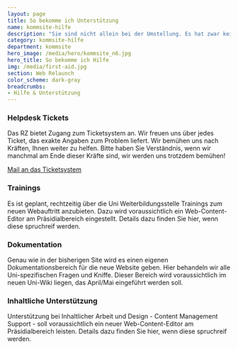 ```yaml
---
layout: page
title: So bekomme ich Unterstützung
name: kommsite-hilfe
description: "Sie sind nicht allein bei der Umstellung. Es hat zwar keiner Manpower übrig und die Resourcen sind stets knapp. Trotzdem stehen Ihnen eine Reihe an Möglichkeiten zur Verfügung, gut durch die Umstellung zu kommen und schnell die neuen Möglichkeiten nutzen zu können. Lesen Sie hier, wie…"
category: kommsite-hilfe
department: kommsite
hero_image: /media/hero/kommsite_n6.jpg
hero_title: So bekomme ich Hilfe
img: /media/first-aid.jpg
section: Web Relaunch
color_scheme: dark-gray
breadcrumbs:
- Hilfe & Unterstützung
---
```



### Helpdesk Tickets

Das RZ bietet Zugang zum Ticketsystem an. Wir freuen uns über jedes Ticket, das exakte Angaben zum Problem liefert.
Wir bemühen uns nach Kräften, Ihnen weiter zu helfen. Bitte haben Sie Verständnis, wenn wir manchmal am Ende dieser Kräfte sind, wir werden uns trotzdem bemühen!

<a class="btn btn-xl btn-theme-colored" href="mailto:support@unibw.de"><i class="fa fa-envelope-o"></i> Mail an das Ticketsystem</a>


### Trainings

Es ist geplant, rechtzeitig über die Uni Weiterbildungsstelle Trainings zum neuen Webauftritt anzubieten. Dazu wird voraussichtlich ein Web-Content-Editor am Präsidialbereich eingestellt. Details dazu finden Sie hier, wenn diese spruchreif werden.


### Dokumentation

Genau wie in der bisherigen Site wird es einen eigenen Dokumentationsbereich für die neue Website geben. Hier behandeln wir alle Uni-spezifischen Fragen und Kniffe. Dieser Bereich wird voraussichtlich im neuen Uni-Wiki liegen, das April/Mai eingeführt werden soll.
 
### Inhaltliche Unterstützung

Unterstützung bei Inhaltlicher Arbeit und Design - Content Management Support - soll voraussichtlich ein neuer Web-Content-Editor am Präsidialbereich leisten. Details dazu finden Sie hier, wenn diese spruchreif werden.